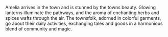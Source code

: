 Amelia arrives in the town and is stunned by the towns beauty. Glowing lanterns illuminate the pathways, and the aroma of enchanting herbs and spices wafts through the air. The townsfolk, adorned in colorful garments, go about their daily activities, exchanging tales and goods in a harmonious blend of community and magic.